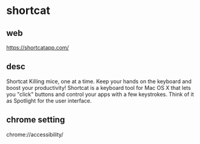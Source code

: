 # shortcat

## web
https://shortcatapp.com/

## desc
Shortcat
Killing mice, one at a time.
Keep your hands on the keyboard and boost your productivity! Shortcat is a keyboard tool for Mac OS X that lets you "click" buttons and control your apps with a few keystrokes. Think of it as Spotlight for the user interface.

## chrome setting
chrome://accessibility/
